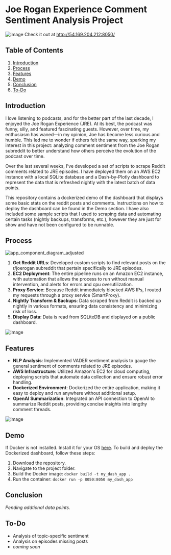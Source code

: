 # Joe Rogan Experience Comment Sentiment Analysis Project
![image](https://github.com/user-attachments/assets/61fd3dfc-532a-4cc6-8401-18831a30bdd1) 
Check it out at http://54.169.204.212:8050/

## Table of Contents

1. [Introduction](#introduction)
2. [Process](#process)
3. [Features](#features)
4. [Demo](#demo)
5. [Conclusion](#conclusion)
6. [To-Do](#to-do)

## Introduction
I love listening to podcasts, and for the better part of the last decade, I enjoyed the Joe Rogan Experience (JRE). At its best, the podcast was funny, silly, and featured fascinating guests. However, over time, my enthusiasm has waned—in my opinion, Joe has become less curious and humble. This led me to wonder if others felt the same way, sparking my interest in this project: analyzing comment sentiment from the Joe Rogan subreddit to better understand how others perceive the evolution of the podcast over time.

Over the last several weeks, I've developed a set of scripts to scrape Reddit comments related to JRE episodes. I have deployed them on an AWS EC2 instance with a local SQLite database and a Dash-by-Plotly dashboard to represent the data that is refreshed nightly with the latest batch of data points.

This repository contains a dockerized demo of the dashboard that displays some basic stats on the reddit posts and comments. Instructions on how to deploy the dashboard can be found in the Demo section. I have also included some sample scripts that I used to scraping data and automating certain tasks (nightly backups, transforms, etc.), however they are just for show and have not been configured to be runnable.

## Process
![app_component_diagram_adjusted](https://github.com/user-attachments/assets/90dea038-5b29-4768-86dd-664c858c1c96)

1. **Get Reddit URLs**: Developed custom scripts to find relevant posts on the r/joerogan subreddit that pertain specifically to JRE episodes.
2. **EC2 Deployment**: The entire pipeline runs on an Amazon EC2 instance, with automation that allows the process to run without manual intervention, and alerts for errors and cpu overutilization.
3. **Proxy Service**: Because Reddit immediately blocked AWS IPs, I routed my requests through a proxy service (SmartProxy).
4. **Nightly Transform & Backups**: Data scraped from Reddit is backed up nightly in various formats, ensuring data consistency and minimizing risk of loss.
5. **Display Data**: Data is read from SQLiteDB and displayed on a public dashboard.

![image](https://github.com/user-attachments/assets/7a21b8a5-29ad-48fd-b9aa-c069b174b50a)

## Features
- **NLP Analysis**: Implemented VADER sentiment analysis to gauge the general sentiment of comments related to JRE episodes.
- **AWS Infrastructure**: Utilized Amazon's EC2 for cloud computing, deploying scripts that automate data collection and ensure robust error handling.
- **Dockerized Environment**: Dockerized the entire application, making it easy to deploy and run anywhere without additional setup.
- **OpenAI Summarization**: Integrated an API connection to OpenAI to summarize Reddit posts, providing concise insights into lengthy comment threads.

![image](https://github.com/user-attachments/assets/7baed749-4825-4d44-a81b-aa0105b6b1e4)

## Demo

If Docker is not installed. Install it for your OS [here](https://docs.docker.com/engine/install/).
To build and deploy the Dockerized dashboard, follow these steps:

1. Download the repository.
2. Navigate to the project folder.
3. Build the Docker image: `docker build -t my_dash_app .`
4. Run the container: `docker run -p 8050:8050 my_dash_app`

## Conclusion
_Pending addtional data points._

## To-Do
- Analysis of topic-specific sentiment
- Analysis on episodes missing posts
- _coming soon_

